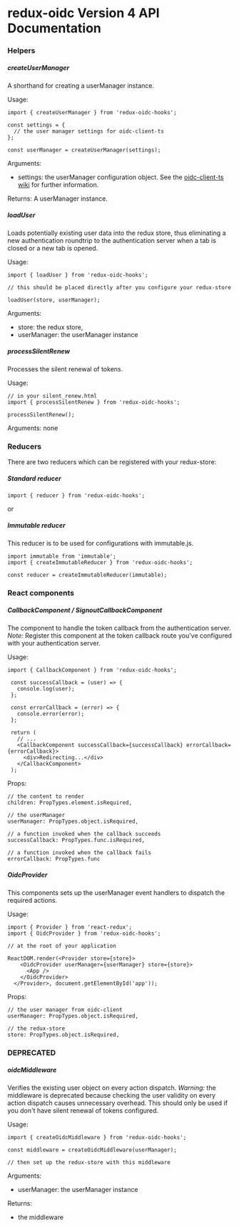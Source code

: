 # redux-oidc Version 4 API Documentation

### Helpers

##### createUserManager
A shorthand for creating a userManager instance.

Usage:
```
import { createUserManager } from 'redux-oidc-hooks';

const settings = {
  // the user manager settings for oidc-client-ts
};

const userManager = createUserManager(settings);
```
Arguments:
- settings: the userManager configuration object. See the [oidc-client-ts wiki](https://github.com/authts/oidc-client-ts) for further information.

Returns:
A userManager instance.

##### loadUser
Loads potentially existing user data into the redux store, thus eliminating a new authentication roundtrip to the authentication server when a tab is closed or a new tab is opened.

Usage:
```
import { loadUser } from 'redux-oidc-hooks';

// this should be placed directly after you configure your redux-store

loadUser(store, userManager);
```

Arguments:
- store: the redux store,
- userManager: the userManager instance

##### processSilentRenew
Processes the silent renewal of tokens.

Usage:
```
// in your silent_renew.html
import { processSilentRenew } from 'redux-oidc-hooks';

processSilentRenew();
```

Arguments: none

### Reducers
There are two reducers which can be registered with your redux-store:

##### Standard reducer
`import { reducer } from 'redux-oidc-hooks';`

or

##### Immutable reducer
This reducer is to be used for configurations with immutable.js.
```
import immutable from 'immutable';
import { createImmutableReducer } from 'redux-oidc-hooks';

const reducer = createImmutableReducer(immutable);
```


### React components
##### CallbackComponent / SignoutCallbackComponent
The component to handle the token callback from the authentication server.
*Note:* Register this component at the token callback route you've configured with your authentication server.

Usage:
```
import { CallbackComponent } from 'redux-oidc-hooks';

 const successCallback = (user) => {
   console.log(user);
 };

 const errorCallback = (error) => {
   console.error(error);
 };

 return (
   // ...
   <CallbackComponent successCallback={successCallback} errorCallback={errorCallback}>
     <div>Redirecting...</div>
   </CallbackComponent>
 );
```

Props:
```
// the content to render
children: PropTypes.element.isRequired,

// the userManager
userManager: PropTypes.object.isRequired,

// a function invoked when the callback succeeds
successCallback: PropTypes.func.isRequired,

// a function invoked when the callback fails
errorCallback: PropTypes.func
```

##### OidcProvider
This components sets up the userManager event handlers to dispatch the required actions.

Usage:
```
import { Provider } from 'react-redux';
import { OidcProvider } from 'redux-oidc-hooks';

// at the root of your application

ReactDOM.render(<Provider store={store}>
    <OidcProvider userManager={userManager} store={store}>
      <App />
    </OidcProvider>
  </Provider>, document.getElementById('app'));
```

Props:
```
// the user manager from oidc-client
userManager: PropTypes.object.isRequired,

// the redux-store
store: PropTypes.object.isRequired,
```

### DEPRECATED
##### oidcMiddleware
Verifies the existing user object on every action dispatch.
*Warning:* the middleware is deprecated because checking the user validity on every action dispatch causes unnecessary overhead. This should only be used if you don't have silent renewal of tokens configured.

Usage:
```
import { createOidcMiddleware } from 'redux-oidc-hooks';

const middleware = createOidcMiddleware(userManager);

// then set up the redux-store with this middleware
```
Arguments:
- userManager: the userManager instance

Returns:
- the middleware
